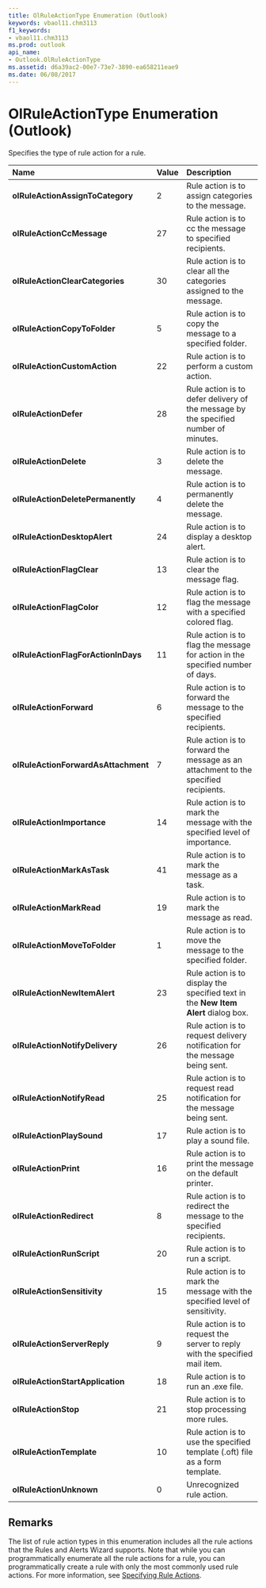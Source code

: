 ```yaml
---
title: OlRuleActionType Enumeration (Outlook)
keywords: vbaol11.chm3113
f1_keywords:
- vbaol11.chm3113
ms.prod: outlook
api_name:
- Outlook.OlRuleActionType
ms.assetid: d6a39ac2-00e7-73e7-3890-ea658211eae9
ms.date: 06/08/2017
---
```



# OlRuleActionType Enumeration (Outlook)

Specifies the type of rule action for a rule.



|**Name**|**Value**|**Description**|
|:-----|:-----|:-----|
| **olRuleActionAssignToCategory**|2|Rule action is to assign categories to the message.|
| **olRuleActionCcMessage**|27|Rule action is to cc the message to specified recipients.|
| **olRuleActionClearCategories**|30|Rule action is to clear all the categories assigned to the message.|
| **olRuleActionCopyToFolder**|5|Rule action is to copy the message to a specified folder.|
| **olRuleActionCustomAction**|22|Rule action is to perform a custom action.|
| **olRuleActionDefer**|28|Rule action is to defer delivery of the message by the specified number of minutes.|
| **olRuleActionDelete**|3|Rule action is to delete the message.|
| **olRuleActionDeletePermanently**|4|Rule action is to permanently delete the message.|
| **olRuleActionDesktopAlert**|24|Rule action is to display a desktop alert.|
| **olRuleActionFlagClear**|13|Rule action is to clear the message flag.|
| **olRuleActionFlagColor**|12|Rule action is to flag the message with a specified colored flag.|
| **olRuleActionFlagForActionInDays**|11|Rule action is to flag the message for action in the specified number of days.|
| **olRuleActionForward**|6|Rule action is to forward the message to the specified recipients.|
| **olRuleActionForwardAsAttachment**|7|Rule action is to forward the message as an attachment to the specified recipients.|
| **olRuleActionImportance**|14|Rule action is to mark the message with the specified level of importance.|
| **olRuleActionMarkAsTask**|41|Rule action is to mark the message as a task.|
| **olRuleActionMarkRead**|19|Rule action is to mark the message as read.|
| **olRuleActionMoveToFolder**|1|Rule action is to move the message to the specified folder.|
| **olRuleActionNewItemAlert**|23|Rule action is to display the specified text in the  **New Item Alert** dialog box.|
| **olRuleActionNotifyDelivery**|26|Rule action is to request delivery notification for the message being sent.|
| **olRuleActionNotifyRead**|25|Rule action is to request read notification for the message being sent.|
| **olRuleActionPlaySound**|17|Rule action is to play a sound file.|
| **olRuleActionPrint**|16|Rule action is to print the message on the default printer.|
| **olRuleActionRedirect**|8|Rule action is to redirect the message to the specified recipients.|
| **olRuleActionRunScript**|20|Rule action is to run a script.|
| **olRuleActionSensitivity**|15|Rule action is to mark the message with the specified level of sensitivity.|
| **olRuleActionServerReply**|9|Rule action is to request the server to reply with the specified mail item.|
| **olRuleActionStartApplication**|18|Rule action is to run an .exe file.|
| **olRuleActionStop**|21|Rule action is to stop processing more rules.|
| **olRuleActionTemplate**|10|Rule action is to use the specified template (.oft) file as a form template.|
| **olRuleActionUnknown**|0|Unrecognized rule action.|

## Remarks

The list of rule action types in this enumeration includes all the rule actions that the Rules and Alerts Wizard supports. Note that while you can programmatically enumerate all the rule actions for a rule, you can programmatically create a rule with only the most commonly used rule actions. For more information, see [Specifying Rule Actions](http://msdn.microsoft.com/library/c5f83c81-0e01-38aa-5ec7-3932b4443e43%28Office.15%29.aspx).


